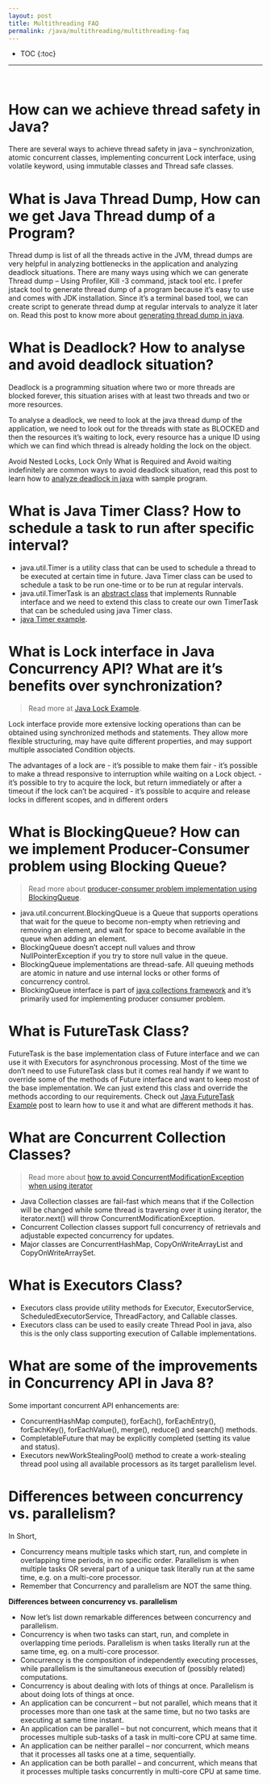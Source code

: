 ```yaml
---
layout: post
title: Multithreading FAQ
permalink: /java/multithreading/multithreading-faq
---
```


- TOC
{:toc}

<hr><br>

# How can we achieve thread safety in Java?
There are several ways to achieve thread safety in java – synchronization, atomic concurrent classes, implementing concurrent Lock interface, using volatile keyword, using immutable classes and Thread safe classes.

# What is Java Thread Dump, How can we get Java Thread dump of a Program?
Thread dump is list of all the threads active in the JVM, thread dumps are very helpful in analyzing bottlenecks in the application and analyzing deadlock situations. There are many ways using which we can generate Thread dump – Using Profiler, Kill -3 command, jstack tool etc. I prefer jstack tool to generate thread dump of a program because it’s easy to use and comes with JDK installation. Since it’s a terminal based tool, we can create script to generate thread dump at regular intervals to analyze it later on. Read this post to know more about [generating thread dump in java](https://www.journaldev.com/1053/java-thread-dump-visualvm-jstack-kill-3-jcmd).

# What is Deadlock? How to analyse and avoid deadlock situation?
Deadlock is a programming situation where two or more threads are blocked forever, this situation arises with at least two threads and two or more resources.

To analyse a deadlock, we need to look at the java thread dump of the application, we need to look out for the threads with state as BLOCKED and then the resources it’s waiting to lock, every resource has a unique ID using which we can find which thread is already holding the lock on the object.

Avoid Nested Locks, Lock Only What is Required and Avoid waiting indefinitely are common ways to avoid deadlock situation, read this post to learn how to [analyze deadlock in java](https://www.journaldev.com/1058/deadlock-in-java-example) with sample program.

# What is Java Timer Class? How to schedule a task to run after specific interval?
- java.util.Timer is a utility class that can be used to schedule a thread to be executed at certain time in future. Java Timer class can be used to schedule a task to be run one-time or to be run at regular intervals.
- java.util.TimerTask is an [abstract class](https://www.journaldev.com/1582/abstract-class-in-java) that implements Runnable interface and we need to extend this class to create our own TimerTask that can be scheduled using java Timer class.
- [java Timer example](https://www.journaldev.com/1050/java-timer-timertask-example).

# What is Lock interface in Java Concurrency API? What are it’s benefits over synchronization?
> Read more at [Java Lock Example](https://www.journaldev.com/2377/java-lock-example-reentrantlock).

Lock interface provide more extensive locking operations than can be obtained using synchronized methods and statements. They allow more flexible structuring, may have quite different properties, and may support multiple associated Condition objects.

The advantages of a lock are
	- it’s possible to make them fair
	- it’s possible to make a thread responsive to interruption while waiting on a Lock object.
	- it’s possible to try to acquire the lock, but return immediately or after a timeout if the lock can’t be acquired
	- it’s possible to acquire and release locks in different scopes, and in different orders

# What is BlockingQueue? How can we implement Producer-Consumer problem using Blocking Queue?
> Read more about [producer-consumer problem implementation using BlockingQueue](https://www.journaldev.com/1034/java-blockingqueue-example).

* java.util.concurrent.BlockingQueue is a Queue that supports operations that wait for the queue to become non-empty when retrieving and removing an element, and wait for space to become available in the queue when adding an element.
* BlockingQueue doesn’t accept null values and throw NullPointerException if you try to store null value in the queue.
* BlockingQueue implementations are thread-safe. All queuing methods are atomic in nature and use internal locks or other forms of concurrency control.
* BlockingQueue interface is part of [java collections framework](https://www.journaldev.com/1260/collections-in-java-tutorial) and it’s primarily used for implementing producer consumer problem.

# What is FutureTask Class?
FutureTask is the base implementation class of Future interface and we can use it with Executors for asynchronous processing. Most of the time we don’t need to use FutureTask class but it comes real handy if we want to override some of the methods of Future interface and want to keep most of the base implementation. We can just extend this class and override the methods according to our requirements. Check out [Java FutureTask Example](https://www.journaldev.com/1650/java-futuretask-example-program) post to learn how to use it and what are different methods it has.

# What are Concurrent Collection Classes?
> Read more about [how to avoid ConcurrentModificationException when using iterator](https://www.journaldev.com/378/java-util-concurrentmodificationexception)

* Java Collection classes are fail-fast which means that if the Collection will be changed while some thread is traversing over it using iterator, the iterator.next() will throw ConcurrentModificationException.
* Concurrent Collection classes support full concurrency of retrievals and adjustable expected concurrency for updates.
* Major classes are ConcurrentHashMap, CopyOnWriteArrayList and CopyOnWriteArraySet.

# What is Executors Class?
* Executors class provide utility methods for Executor, ExecutorService, ScheduledExecutorService, ThreadFactory, and Callable classes.
* Executors class can be used to easily create Thread Pool in java, also this is the only class supporting execution of Callable implementations.

# What are some of the improvements in Concurrency API in Java 8?
Some important concurrent API enhancements are:
- ConcurrentHashMap compute(), forEach(), forEachEntry(), forEachKey(), forEachValue(), merge(), reduce() and search() methods.
- CompletableFuture that may be explicitly completed (setting its value and status).
- Executors newWorkStealingPool() method to create a work-stealing thread pool using all available processors as its target parallelism level.

# Differences between concurrency vs. parallelism?
In Short,
- Concurrency means multiple tasks which start, run, and complete in overlapping time periods, in no specific order. Parallelism is when multiple tasks OR several part of a unique task literally run at the same time, e.g. on a multi-core processor.
- Remember that Concurrency and parallelism are NOT the same thing.

**Differences between concurrency vs. parallelism**
- Now let’s list down remarkable differences between concurrency and parallelism.
- Concurrency is when two tasks can start, run, and complete in overlapping time periods. Parallelism is when tasks literally run at the same time, eg. on a multi-core processor.
- Concurrency is the composition of independently executing processes, while parallelism is the simultaneous execution of (possibly related) computations.
- Concurrency is about dealing with lots of things at once. Parallelism is about doing lots of things at once.
- An application can be concurrent – but not parallel, which means that it processes more than one task at the same time, but no two tasks are executing at same time instant.
- An application can be parallel – but not concurrent, which means that it processes multiple sub-tasks of a task in multi-core CPU at same time.
- An application can be neither parallel – nor concurrent, which means that it processes all tasks one at a time, sequentially.
- An application can be both parallel – and concurrent, which means that it processes multiple tasks concurrently in multi-core CPU at same time.

